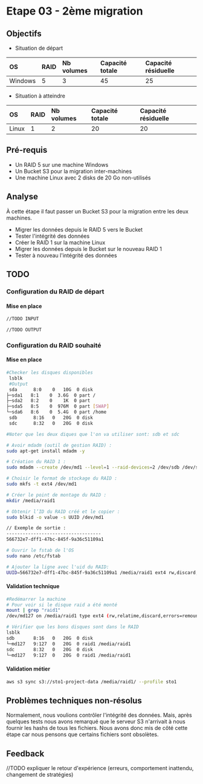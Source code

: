 # Etape 03 - 2ème migration

## Objectifs

* Situation de départ

|OS |RAID|Nb volumes|Capacité totale|Capacité résiduelle|
|:--|:-- |:--       |:--            |:--|
|Windows|5|3|45|25|

* Situation à atteindre

|OS |RAID|Nb volumes|Capacité totale|Capacité résiduelle|
|:--|:-- |:--       |:--            |:--|
|Linux|1|2|20|20|


## Pré-requis

- Un RAID 5 sur une machine Windows
- Un Bucket S3 pour la migration inter-machines
- Une machine Linux avec 2 disks de 20 Go non-utilisés

## Analyse

À cette étape il faut passer un Bucket S3 pour la migration entre les deux machines.

- Migrer les données depuis le RAID 5 vers le Bucket
- Tester l'intégrité des données
- Créer le RAID 1 sur la machine Linux
- Migrer les données depuis le Bucket sur le nouveau RAID 1
- Tester à nouveau l'intégrité des données


## TODO

### Configuration du RAID de départ

#### Mise en place

```bash
//TODO INPUT
```

```bash
//TODO OUTPUT
```

### Configuration du RAID souhaité

#### Mise en place

```bash
#Checker les disques disponibles
 lsblk
 #Output
 sda      8:0    0   10G  0 disk
├─sda1   8:1    0  3.6G  0 part /
├─sda2   8:2    0    1K  0 part
├─sda5   8:5    0  976M  0 part [SWAP]
└─sda6   8:6    0  5.4G  0 part /home
 sdb      8:16   0   20G  0 disk
 sdc      8:32   0   20G  0 disk

#Noter que les deux diques que l'on va utiliser sont: sdb et sdc
```

```bash
# Avoir mdadm (outil de gestion RAID) :
sudo apt-get install mdadm -y

# Création du RAID 1 :
sudo mdadm --create /dev/md1 --level=1 --raid-devices=2 /dev/sdb /dev/sdc

# Choisir le format de stockage du RAID :
sudo mkfs -t ext4 /dev/md1

# Créer le point de montage du RAID :
mkdir /media/raid1

# Obtenir l’ID du RAID créé et le copier :
sudo blkid -o value -s UUID /dev/md1

// Exemple de sortie :
-----------------------------------
566732e7-dff1-47bc-845f-9a36c51109a1

# Ouvrir le fstab de l'OS
sudo nano /etc/fstab

# Ajouter la ligne avec l'uid du RAID:
UUID=566732e7-dff1-47bc-845f-9a36c51109a1 /media/raid1 ext4 rw,discard,errors=remount-ro,x-systemd.growfs 0 1
```


#### Validation technique

```bash
#Redémarrer la machine
# Pour voir si le disque raid a été monté
mount | grep "raid1"
/dev/md127 on /media/raid1 type ext4 (rw,relatime,discard,errors=remount-ro,x-systemd.growfs)

# Vérifier que les bons disques sont dans le RAID
lsblk 
sdb       8:16   0   20G  0 disk
└─md127   9:127  0   20G  0 raid1 /media/raid1
sdc       8:32   0   20G  0 disk
└─md127   9:127  0   20G  0 raid1 /media/raid1
```


#### Validation métier

```bash
aws s3 sync s3://sto1-project-data /media/raid1/ --profile sto1
```


## Problèmes techniques non-résolus

Normalement, nous voulions contrôler l'intégrité des données. Mais, après quelques tests nous avons remarqué que le serveur S3 n'arrivait à nous fournir les hashs de tous les fichiers. Nous avons donc mis de côté cette étape car nous pensons que certains fichiers sont obsolètes.

## Feedback

//TODO expliquer le retour d'expérience (erreurs, comportement inattendu, changement de stratégies)
